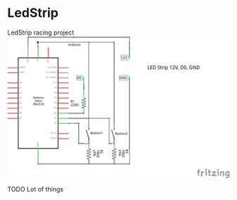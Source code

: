 # LedStrip
LedStrip racing project
![Esquemático base](ledstrip_Esquematico.png)


TODO
Lot of things
